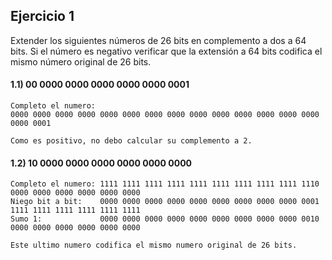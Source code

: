 ## Ejercicio 1
Extender los siguientes números de 26 bits en complemento a dos a 64 bits. Si el número es negativo verificar que la extensión a 64 bits codifica el mismo número original de 26 bits.

#### 1.1) 00 0000 0000 0000 0000 0000 0001
```
Completo el numero:
0000 0000 0000 0000 0000 0000 0000 0000 0000 0000 0000 0000 0000 0000 0000 0001

Como es positivo, no debo calcular su complemento a 2.
```

#### 1.2) 10 0000 0000 0000 0000 0000 0000
```
Completo el numero: 1111 1111 1111 1111 1111 1111 1111 1111 1111 1110 0000 0000 0000 0000 0000 0000
Niego bit a bit:    0000 0000 0000 0000 0000 0000 0000 0000 0000 0001 1111 1111 1111 1111 1111 1111
Sumo 1:             0000 0000 0000 0000 0000 0000 0000 0000 0000 0010 0000 0000 0000 0000 0000 0000

Este ultimo numero codifica el mismo numero original de 26 bits.
```
